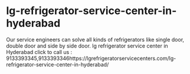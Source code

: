 # lg-refrigerator-service-center-in-hyderabad
Our service engineers can solve all kinds of refrigerators like single door, double door and side by side door. lg refrigerator service center in Hyderabad click to call us : 9133393345,9133393346https://lgrefrigeratorservicecenters.com/lg-refrigerator-service-center-in-hyderabad/

